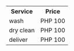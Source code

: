 <table>
<th>Service</th><th>Price</th>
<tr>
<td>wash</td><td>PHP 100</td>
</tr>
<tr>
<td>dry clean</td><td>PHP 100</td>
</tr>
<tr>
<td>deliver</td><td>PHP 100</td>
</tr>
</table>